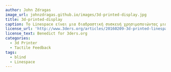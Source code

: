 ```yaml
---
author: John Zdragas
image_url: johnzdragas.github.io/images/3d-printed-display.jpg
title: 3d-printed-display
caption: Το Linespace είναι μια διαδραστική συσκευή χρησιμοποιώντας μια κεφαλή 3D εκτύπωσης. Διαθέτει μια περιοχή απεικόνισης 140x100cm, στην οποία δημιουργούνται ανυψωμένες απτικές γραμμές από τον εκτυπωτή 3D. Η διάδραση γίνεται με φωνητικές εντολές και οι χρήστες υπολογιστών με προβλήματα όρασης μπορούν τώρα να διαβάσουν σε γλώσσα Μπράιγ ακριβώς όπως στην επιφάνεια εργασίας τους και σε πραγματικό χρόνο.
license_url: 'http://www.3ders.org/articles/20160209-3d-printed-linespace-display-brings-tactile-imagery-to-the-blind.html'
license_text: Benedict for 3ders.org
categories:
  - 3d Printer
  - Tactile Feedback
tags:
  - blind
  - Linespace
---
```

